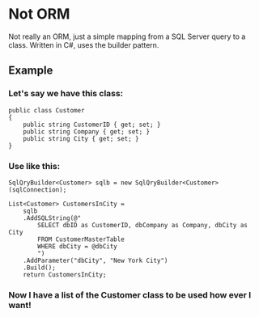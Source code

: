 ﻿# Not ORM

Not really an ORM, just a simple mapping from a SQL Server query to a class.  Written in C#, uses the builder pattern.

## Example
### Let's say we have this class:
    public class Customer
    {
        public string CustomerID { get; set; }
        public string Company { get; set; }
        public string City { get; set; }
    }

### Use like this:
    SqlQryBuilder<Customer> sqlb = new SqlQryBuilder<Customer>(sqlConnection);

    List<Customer> CustomersInCity =
        sqlb
        .AddSQLString(@"
            SELECT dbID as CustomerID, dbCompany as Company, dbCity as City
            FROM CustomerMasterTable
            WHERE dbCity = @dbCity
            ")
        .AddParameter("dbCity", "New York City")
        .Build();
        return CustomersInCity;
### Now I have a list of the Customer class to be used how ever I want!






